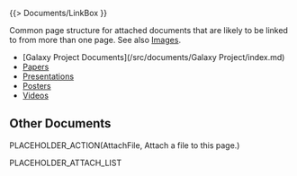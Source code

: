 {{> Documents/LinkBox }}

Common page structure for attached documents that are likely to be linked to from more than one page.  See also [Images](/src/images/index.md).

* [Galaxy Project Documents](/src/documents/Galaxy Project/index.md)
* [Papers](/src/documents/papers/index.md)
* [Presentations](/src/documents/presentations/index.md)
* [Posters](/src/documents/posters/index.md)
* [Videos](/src/documents/videos/index.md)

## Other Documents

PLACEHOLDER_ACTION(AttachFile, Attach a file to this page.)

PLACEHOLDER_ATTACH_LIST
